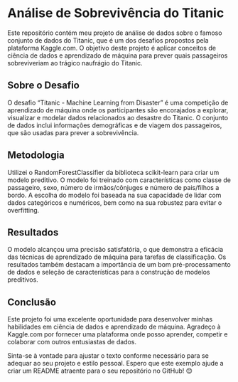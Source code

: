 # Análise de Sobrevivência do Titanic

Este repositório contém meu projeto de análise de dados sobre o famoso conjunto de dados do Titanic, que é um dos desafios propostos pela plataforma Kaggle.com. O objetivo deste projeto é aplicar conceitos de ciência de dados e aprendizado de máquina para prever quais passageiros sobreviveriam ao trágico naufrágio do Titanic.

## Sobre o Desafio

O desafio “Titanic - Machine Learning from Disaster” é uma competição de aprendizado de máquina onde os participantes são encorajados a explorar, visualizar e modelar dados relacionados ao desastre do Titanic. O conjunto de dados inclui informações demográficas e de viagem dos passageiros, que são usadas para prever a sobrevivência.

## Metodologia

Utilizei o RandomForestClassifier da biblioteca scikit-learn para criar um modelo preditivo. O modelo foi treinado com características como classe de passageiro, sexo, número de irmãos/cônjuges e número de pais/filhos a bordo. A escolha do modelo foi baseada na sua capacidade de lidar com dados categóricos e numéricos, bem como na sua robustez para evitar o overfitting.

## Resultados

O modelo alcançou uma precisão satisfatória, o que demonstra a eficácia das técnicas de aprendizado de máquina para tarefas de classificação. Os resultados também destacam a importância de um bom pré-processamento de dados e seleção de características para a construção de modelos preditivos.

## Conclusão

Este projeto foi uma excelente oportunidade para desenvolver minhas habilidades em ciência de dados e aprendizado de máquina. Agradeço à Kaggle.com por fornecer uma plataforma onde posso aprender, competir e colaborar com outros entusiastas de dados.

Sinta-se à vontade para ajustar o texto conforme necessário para se adequar ao seu projeto e estilo pessoal. Espero que este exemplo ajude a criar um README atraente para o seu repositório no GitHub! 😊
